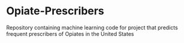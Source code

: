 # Opiate-Prescribers

Repository containing machine learning code for project that predicts frequent prescribers of Opiates in the United States
